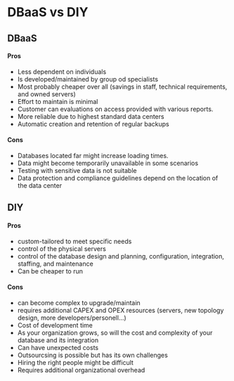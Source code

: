 # DBaaS vs DIY

## DBaaS

#### Pros
* Less dependent on individuals
* Is developed/maintained by group od specialists
* Most probably cheaper over all (savings in staff, technical requirements, and owned servers)
* Effort to maintain is minimal
* Customer can evaluations on access provided with various reports.
* More reliable due to highest standard data centers
* Automatic creation and retention of regular backups

#### Cons
* Databases located far might increase loading times.
* Data might become temporarily unavailable in some scenarios
* Testing with sensitive data is not suitable
* Data protection and compliance guidelines depend on the location of the data center

## DIY

#### Pros
* custom-tailored to meet specific needs
* control of the physical servers
* control of the database design and planning, configuration, integration, staffing, and maintenance
* Can be cheaper to run

#### Cons
* can become complex to upgrade/maintain
* requires additional CAPEX and OPEX resources (servers, new topology design, more developers/personell...)
* Cost of development time
* As your organization grows, so will the cost and complexity of your database and its integration
* Can have unexpected costs
* Outsourcsing is possible but has its own challenges
* Hiring the right people might be difficult
* Requires additional organizational overhead